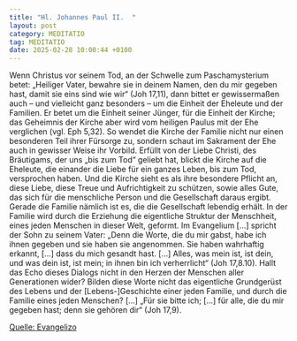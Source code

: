 ```yaml
---
title: "Hl. Johannes Paul II.  "
layout: post
category: MEDITATIO
tag: MEDITATIO
date: 2025-02-28 10:00:44 +0100
---
```

Wenn Christus vor seinem Tod, an der Schwelle zum Paschamysterium betet: „Heiliger Vater, bewahre sie in deinem Namen, den du mir gegeben hast, damit sie eins sind wie wir“ (Joh 17,11), dann bittet er gewissermaßen auch – und vielleicht ganz besonders – um die Einheit der Eheleute und der Familien.<!--more--> Er betet um die Einheit seiner Jünger, für die Einheit der Kirche; das Geheimnis der Kirche aber wird vom heiligen Paulus mit der Ehe verglichen (vgl. Eph 5,32).
So wendet die Kirche der Familie nicht nur einen besonderen Teil ihrer Fürsorge zu, sondern schaut im Sakrament der Ehe auch in gewisser Weise ihr Vorbild. Erfüllt von der Liebe Christi, des Bräutigams, der uns „bis zum Tod“ geliebt hat, blickt die Kirche auf die Eheleute, die einander die Liebe für ein ganzes Leben, bis zum Tod, versprochen haben. Und die Kirche sieht es als ihre besondere Pflicht an, diese Liebe, diese Treue und Aufrichtigkeit zu schützen, sowie alles Gute, das sich für die menschliche Person und die Gesellschaft daraus ergibt. Gerade die Familie nämlich ist es, die die Gesellschaft lebendig erhält. In der Familie wird durch die Erziehung die eigentliche Struktur der Menschheit, eines jeden Menschen in dieser Welt, geformt.
Im Evangelium [...] spricht der Sohn zu seinem Vater: „Denn die Worte, die du mir gabst, habe ich ihnen gegeben und sie haben sie angenommen. Sie haben wahrhaftig erkannt, [...] dass du mich gesandt hast. [...] Alles, was mein ist, ist dein, und was dein ist, ist mein; in ihnen bin ich verherrlicht“ (Joh 17,8.10). Hallt das Echo dieses Dialogs nicht in den Herzen der Menschen aller Generationen wider? Bilden diese Worte nicht das eigentliche Grundgerüst des Lebens und der [Lebens-]Geschichte einer jeden Familie, und durch die Familie eines jeden Menschen? [...] „Für sie bitte ich; [...] für alle, die du mir gegeben hast; denn sie gehören dir“ (Joh 17,9).


[Quelle: Evangelizo](https://evangeliumtagfuertag.org/DE/gospel)